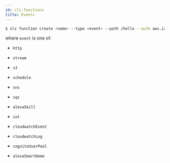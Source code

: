 ```yaml
---
id: cli-functions
title: Events
---
```


```bash
$ slz function create <name> --type <event> --path /hello --auth aws.iam
```

where `event` is one of:

- `http`
- `stream`
- `s3`
- `schedule`
- `sns`
- `sqs`

- `alexaSkill`
- `iot`
- `cloudwatchEvent`
- `cloudwatchLog`
- `cognitoUserPool`
- `alexaSmartHome`
